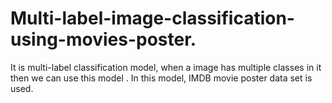 # Multi-label-image-classification-using-movies-poster.
It is multi-label classification model, when a image has multiple classes in it then we can use this model . In this model, IMDB movie poster data set is used.

